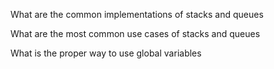 What are the common implementations of stacks and queues

What are the most common use cases of stacks and queues

What is the proper way to use global variables
